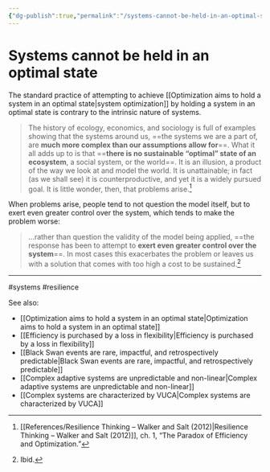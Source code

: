```yaml
---
{"dg-publish":true,"permalink":"/systems-cannot-be-held-in-an-optimal-state/"}
---
```



# Systems cannot be held in an optimal state

The standard practice of attempting to achieve [[Optimization aims to hold a system in an optimal state\|system optimization]] by holding a system in an optimal state is contrary to the intrinsic nature of systems.

> The history of ecology, economics, and sociology is full of examples showing that the systems around us, ==the systems we are a part of, are **much more complex than our assumptions allow for**==. What it all adds up to is that ==**there is no sustainable “optimal” state of an ecosystem**, a social system, or the world==. It is an illusion, a product of the way we look at and model the world. It is unattainable; in fact (as we shall see) it is counterproductive, and yet it is a widely pursued goal. It is little wonder, then, that problems arise.[^1]

When problems arise, people tend to not question the model itself, but to exert even greater control over the system, which tends to make the problem worse:

>…rather than question the validity of the model being applied, ==the response has been to attempt to **exert even greater control over the system**==. In most cases this exacerbates the problem or leaves us with a solution that comes with too high a cost to be sustained.[^2]

---
#systems #resilience 

See also:
 - [[Optimization aims to hold a system in an optimal state\|Optimization aims to hold a system in an optimal state]]
 - [[Efficiency is purchased by a loss in flexibility\|Efficiency is purchased by a loss in flexibility]]
 - [[Black Swan events are rare, impactful, and retrospectively predictable\|Black Swan events are rare, impactful, and retrospectively predictable]]
 - [[Complex adaptive systems are unpredictable and non-linear\|Complex adaptive systems are unpredictable and non-linear]]
 - [[Complex systems are characterized by VUCA\|Complex systems are characterized by VUCA]]

[^1]: [[References/Resilience Thinking – Walker and Salt (2012)\|Resilience Thinking – Walker and Salt (2012)]], ch. 1, “The Paradox of Efficiency and Optimization.”
[^2]: Ibid.